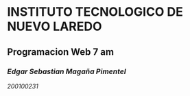 # INSTITUTO TECNOLOGICO DE NUEVO LAREDO

## Programacion Web 7 am

### *Edgar Sebastian Magaña Pimentel*

*200100231*
